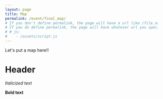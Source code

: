 ```yaml
---
layout: page
title: Map
permalink: /event/final_map/
# If you don't define permalink, the page will have a url like /file_name without the .md
# If you do define permalink, the page will have whatever url you specify
# # js:
#    - /assets/script.js
---
```


Let's put a map here!!

Header
====
*Italicized text*

**Bold text**

